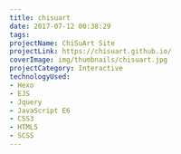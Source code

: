 ```yaml
---
title: chisuart
date: 2017-07-12 00:38:29
tags:
projectName: ChiSuArt Site
projectLink: https://chisuart.github.io/
coverImage: img/thumbnails/chisuart.jpg
projectCategory: Interactive
technologyUsed:
- Hexo
- EJS
- Jquery
- JavaScript E6
- CSS3
- HTML5
- SCSS
---
```

